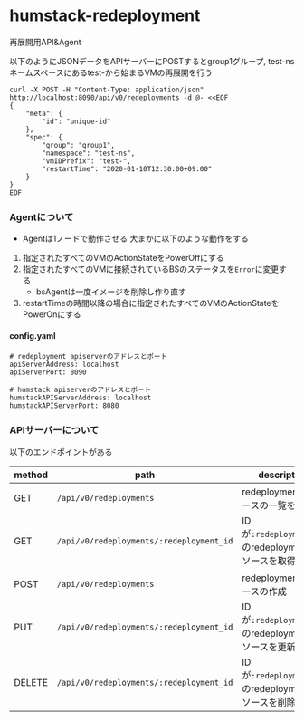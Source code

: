 # humstack-redeployment

再展開用API&Agent

以下のようにJSONデータをAPIサーバーにPOSTするとgroup1グループ, test-nsネームスペースにあるtest-から始まるVMの再展開を行う
```
curl -X POST -H "Content-Type: application/json" http://localhost:8090/api/v0/redeployments -d @- <<EOF
{
    "meta": {
        "id": "unique-id"
    },
    "spec": {
        "group": "group1",
        "namespace": "test-ns",
        "vmIDPrefix": "test-",
        "restartTime": "2020-01-10T12:30:00+09:00"
    }
}
EOF
```

### Agentについて
- Agentは1ノードで動作させる
大まかに以下のような動作をする
1. 指定されたすべてのVMのActionStateをPowerOffにする
2. 指定されたすべてのVMに接続されているBSのステータスを`Error`に変更する
    - bsAgentは一度イメージを削除し作り直す
3. restartTimeの時間以降の場合に指定されたすべてのVMのActionStateをPowerOnにする

#### config.yaml
```
# redeployment apiserverのアドレスとポート
apiServerAddress: localhost
apiServerPort: 8090

# humstack apiserverのアドレスとポート
humstackAPIServerAddress: localhost
humstackAPIServerPort: 8080
```

### APIサーバーについて
以下のエンドポイントがある

| method| path | description |
| --- | --- | --- |
| GET | `/api/v0/redeployments` | redeploymentリソースの一覧を取得 |
| GET | `/api/v0/redeployments/:redeployment_id` | IDが`:redeployment_id`のredeploymentリソースを取得 |
| POST | `/api/v0/redeployments` | redeploymentリソースの作成 |
| PUT | `/api/v0/redeployments/:redeployment_id` | IDが`:redeployment_id`のredeploymentリソースを更新 |
| DELETE | `/api/v0/redeployments/:redeployment_id` | IDが`:redeployment_id`のredeploymentリソースを削除